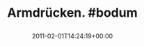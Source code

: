 ---
retweeted: false
source: <a href="http://termtter.org/" rel="nofollow">Termtter</a>
entities:
  hashtags:
  - text: bodum
    indices:
    - '12'
    - '18'
  symbols: []
  user_mentions: []
  urls: []
display_text_range:
- '0'
- '18'
favorite_count: '0'
id_str: '32444134488801280'
truncated: false
retweet_count: '1'
id: '32444134488801280'
created_at: Tue Feb 01 14:24:19 +0000 2011
favorited: false
full_text: 'Armdrücken. #bodum'
lang: de
tags:
- bodum
- pesos/twitter
date: '2011-02-01T14:24:19+00:00'
src: https://twitter.com/bascht/status/32444134488801280
original_url: https://twitter.com/bascht/status/32444134488801280
type: twitter_tweet
text: 'Armdrücken. #bodum'
title: 'Armdrücken. #bodum

  '

---